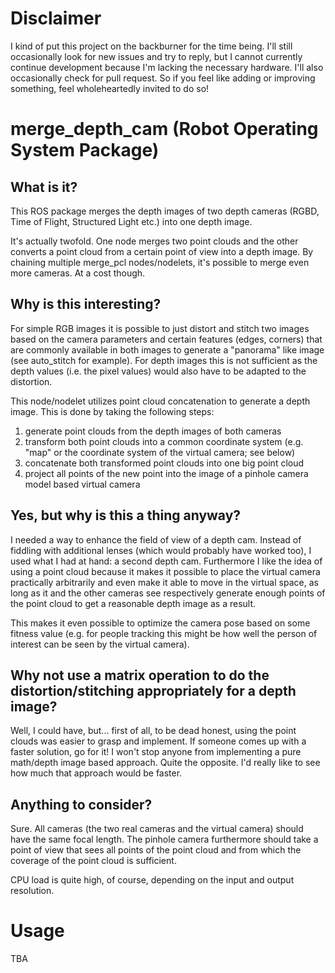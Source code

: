# Disclaimer

I kind of put this project on the backburner for the time being. I'll still occasionally look for new issues and try to reply, but I cannot currently continue development because I'm lacking the necessary hardware. I'll also occasionally check for pull request. So if you feel like adding or improving something, feel wholeheartedly invited to do so! 

# merge_depth_cam (Robot Operating System Package)

## What is it?

This ROS package merges the depth images of two depth cameras (RGBD, Time of Flight, Structured Light etc.) into one depth image. 

It's actually twofold. One node merges two point clouds and the other converts a point cloud from a certain point of view into a depth image. By chaining multiple merge_pcl nodes/nodelets, it's possible to merge even more cameras. At a cost though. 

## Why is this interesting?

For simple RGB images it is possible to just distort and stitch two images based on the camera parameters and certain features (edges, corners) that are commonly available in both images to generate a "panorama" like image (see auto_stitch for example). For depth images this is not sufficient as the depth values (i.e. the pixel values) would also have to be adapted to the distortion. 

This node/nodelet utilizes point cloud concatenation to generate a depth image. This is done by taking the following steps:

1. generate point clouds from the depth images of both cameras
2. transform both point clouds into a common coordinate system (e.g. "map" or the coordinate system of the virtual camera; see below)
3. concatenate both transformed point clouds into one big point cloud
4. project all points of the new point into the image of a pinhole camera model based virtual camera

## Yes, but why is this a thing anyway?

I needed a way to enhance the field of view of a depth cam. Instead of fiddling with additional lenses (which would probably have worked too), I used what I had at hand: a second depth cam. Furthermore I like the idea of using a point cloud because it makes it possible to place the virtual camera practically arbitrarily and even make it able to move in the virtual space, as long as it and the other cameras see respectively generate enough points of the point cloud to get a reasonable depth image as a result. 

This makes it even possible to optimize the camera pose based on some fitness value (e.g. for people tracking this might be how well the person of interest can be seen by the virtual camera). 

## Why not use a matrix operation to do the distortion/stitching appropriately for a depth image?

Well, I could have, but... first of all, to be dead honest, using the point clouds was easier to grasp and implement. If someone comes up with a faster solution, go for it! I won't stop anyone from implementing a pure math/depth image based approach. Quite the opposite. I'd really like to see how much that approach would be faster. 

## Anything to consider?

Sure. All cameras (the two real cameras and the virtual camera) should have the same focal length. The pinhole camera furthermore should take a point of view that sees all points of the point cloud and from which the coverage of the point cloud is sufficient. 

CPU load is quite high, of course, depending on the input and output resolution.

# Usage

TBA
